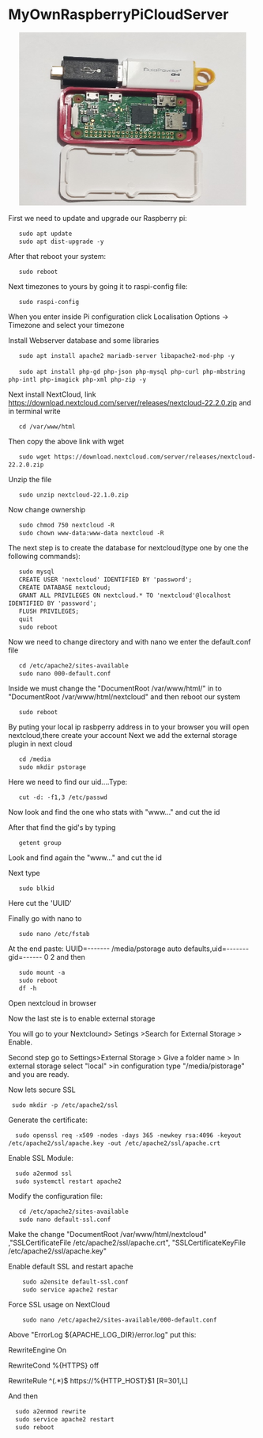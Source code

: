 # MyOwnRaspberryPiCloudServer


<p align="center">
  <img width="460" height="350" src="https://github.com/TheodoreGisis/MyOwnRaspberryPiCloudServer/blob/main/Raspberry_cloud/My_raspberry_cloud.jpg" >
</p>



First we need to update and upgrade our Raspberry pi:

       sudo apt update
       sudo apt dist-upgrade -y

After that reboot your system:

       sudo reboot
       
 Next timezones to yours by going it to raspi-config file: 
 
       sudo raspi-config
       
 When you enter inside Pi configuration click  Localisation Options -> Timezone  and select your timezone
       
 Install Webserver database and some libraries
 
       sudo apt install apache2 mariadb-server libapache2-mod-php -y
       
       sudo apt install php-gd php-json php-mysql php-curl php-mbstring php-intl php-imagick php-xml php-zip -y
 
 Next install NextCloud, link https://download.nextcloud.com/server/releases/nextcloud-22.2.0.zip and in terminal write 
 
       cd /var/www/html
       
  Then copy the above link with wget
  
       sudo wget https://download.nextcloud.com/server/releases/nextcloud-22.2.0.zip
       
  Unzip the file 
  
       sudo unzip nextcloud-22.1.0.zip
       
  Now change ownership
  
       sudo chmod 750 nextcloud -R
       sudo chown www-data:www-data nextcloud -R
       
   The next step is to create the database for nextcloud(type one by one the following commands):
       
       sudo mysql
       CREATE USER 'nextcloud' IDENTIFIED BY 'password';
       CREATE DATABASE nextcloud;
       GRANT ALL PRIVILEGES ON nextcloud.* TO 'nextcloud'@localhost IDENTIFIED BY 'password';
       FLUSH PRIVILEGES;
       quit
       sudo reboot
   
   Now we need to change directory and with nano we enter the default.conf file
   
       cd /etc/apache2/sites-available
       sudo nano 000-default.conf
      
   Inside we must change the "DocumentRoot /var/www/html/"  in to "DocumentRoot /var/www/html/nextcloud" and then reboot our system
    
       sudo reboot
       
   By puting your local ip rasbperry address in to your browser you will open nextcloud,there create your account
   Next we add the external storage plugin in next cloud
    
       cd /media
       sudo mkdir pstorage
    
   Here we need to find our uid....Type:
    
       cut -d: -f1,3 /etc/passwd
   
   Now look and find the one who stats with "www..." and cut the id
   
   After that find the gid's by typing
   
       getent group
      
   Look and find again the "www..." and cut the id
   
   Next type
   
       sudo blkid
    
   Here cut the 'UUID'
   
   Finally go with nano  to 
   
       sudo nano /etc/fstab
       
   At the end paste:  UUID=------- /media/pstorage auto defaults,uid=-------gid=------ 0 2  and then 
   
       sudo mount -a
       sudo reboot
       df -h
   Open nextcloud in browser
   
   Now the last ste is to enable external storage
   
   You will go to your Nextclound> Setings >Search for External Storage > Enable.
   
   Second step go to Settings>External Storage > Give a folder name > In external storage select "local" >in configuration type "/media/pistorage" and you are ready.
   
   Now lets secure SSL
   
     sudo mkdir -p /etc/apache2/ssl
     
   Generate the certificate:
      
      sudo openssl req -x509 -nodes -days 365 -newkey rsa:4096 -keyout /etc/apache2/ssl/apache.key -out /etc/apache2/ssl/apache.crt
      
   Enable SSL Module:
      
      sudo a2enmod ssl
      sudo systemctl restart apache2
      
   Modify the configuration file:
    
       cd /etc/apache2/sites-available
       sudo nano default-ssl.conf
       
   Make the change "DocumentRoot /var/www/html/nextcloud" ,"SSLCertificateFile /etc/apache2/ssl/apache.crt", "SSLCertificateKeyFile /etc/apache2/ssl/apache.key"
    
   Enable default SSL and restart apache
      
        sudo a2ensite default-ssl.conf
        sudo service apache2 restar

   Force SSL usage on NextCloud
    
        sudo nano /etc/apache2/sites-available/000-default.conf
        
   Above "ErrorLog ${APACHE_LOG_DIR}/error.log" put this: 
    
   RewriteEngine On
     
   RewriteCond %{HTTPS} off
    
   RewriteRule ^(.*)$ https://%{HTTP_HOST}$1 [R=301,L]
        
   And then 
    
      sudo a2enmod rewrite
      sudo service apache2 restart
      sudo reboot
